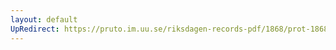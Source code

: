 ```yaml
---
layout: default
UpRedirect: https://pruto.im.uu.se/riksdagen-records-pdf/1868/prot-1868--fk--423/prot-1868--fk--423_015.pdf
---
```

